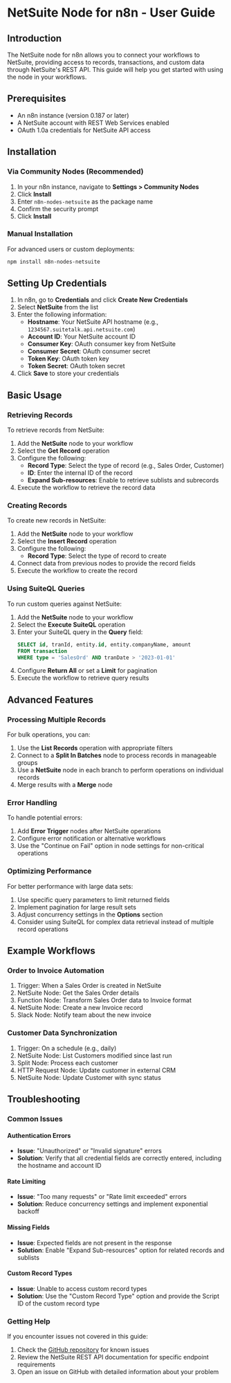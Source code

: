 # NetSuite Node for n8n - User Guide

## Introduction
The NetSuite node for n8n allows you to connect your workflows to NetSuite, providing access to records, transactions, and custom data through NetSuite's REST API. This guide will help you get started with using the node in your workflows.

## Prerequisites
- An n8n instance (version 0.187 or later)
- A NetSuite account with REST Web Services enabled
- OAuth 1.0a credentials for NetSuite API access

## Installation

### Via Community Nodes (Recommended)
1. In your n8n instance, navigate to **Settings > Community Nodes**
2. Click **Install**
3. Enter `n8n-nodes-netsuite` as the package name
4. Confirm the security prompt
5. Click **Install**

### Manual Installation
For advanced users or custom deployments:
```bash
npm install n8n-nodes-netsuite
```

## Setting Up Credentials
1. In n8n, go to **Credentials** and click **Create New Credentials**
2. Select **NetSuite** from the list
3. Enter the following information:
   - **Hostname**: Your NetSuite API hostname (e.g., `1234567.suitetalk.api.netsuite.com`)
   - **Account ID**: Your NetSuite account ID
   - **Consumer Key**: OAuth consumer key from NetSuite
   - **Consumer Secret**: OAuth consumer secret
   - **Token Key**: OAuth token key
   - **Token Secret**: OAuth token secret
4. Click **Save** to store your credentials

## Basic Usage

### Retrieving Records
To retrieve records from NetSuite:
1. Add the **NetSuite** node to your workflow
2. Select the **Get Record** operation
3. Configure the following:
   - **Record Type**: Select the type of record (e.g., Sales Order, Customer)
   - **ID**: Enter the internal ID of the record
   - **Expand Sub-resources**: Enable to retrieve sublists and subrecords
4. Execute the workflow to retrieve the record data

### Creating Records
To create new records in NetSuite:
1. Add the **NetSuite** node to your workflow
2. Select the **Insert Record** operation
3. Configure the following:
   - **Record Type**: Select the type of record to create
4. Connect data from previous nodes to provide the record fields
5. Execute the workflow to create the record

### Using SuiteQL Queries
To run custom queries against NetSuite:
1. Add the **NetSuite** node to your workflow
2. Select the **Execute SuiteQL** operation
3. Enter your SuiteQL query in the **Query** field:
   ```sql
   SELECT id, tranId, entity.id, entity.companyName, amount 
   FROM transaction 
   WHERE type = 'SalesOrd' AND tranDate > '2023-01-01'
   ```
4. Configure **Return All** or set a **Limit** for pagination
5. Execute the workflow to retrieve query results

## Advanced Features

### Processing Multiple Records
For bulk operations, you can:
1. Use the **List Records** operation with appropriate filters
2. Connect to a **Split In Batches** node to process records in manageable groups
3. Use a **NetSuite** node in each branch to perform operations on individual records
4. Merge results with a **Merge** node

### Error Handling
To handle potential errors:
1. Add **Error Trigger** nodes after NetSuite operations
2. Configure error notification or alternative workflows
3. Use the "Continue on Fail" option in node settings for non-critical operations

### Optimizing Performance
For better performance with large data sets:
1. Use specific query parameters to limit returned fields
2. Implement pagination for large result sets
3. Adjust concurrency settings in the **Options** section
4. Consider using SuiteQL for complex data retrieval instead of multiple record operations

## Example Workflows

### Order to Invoice Automation
1. Trigger: When a Sales Order is created in NetSuite
2. NetSuite Node: Get the Sales Order details
3. Function Node: Transform Sales Order data to Invoice format
4. NetSuite Node: Create a new Invoice record
5. Slack Node: Notify team about the new invoice

### Customer Data Synchronization
1. Trigger: On a schedule (e.g., daily)
2. NetSuite Node: List Customers modified since last run
3. Split Node: Process each customer
4. HTTP Request Node: Update customer in external CRM
5. NetSuite Node: Update Customer with sync status

## Troubleshooting

### Common Issues

#### Authentication Errors
- **Issue**: "Unauthorized" or "Invalid signature" errors
- **Solution**: Verify that all credential fields are correctly entered, including the hostname and account ID

#### Rate Limiting
- **Issue**: "Too many requests" or "Rate limit exceeded" errors
- **Solution**: Reduce concurrency settings and implement exponential backoff

#### Missing Fields
- **Issue**: Expected fields are not present in the response
- **Solution**: Enable "Expand Sub-resources" option for related records and sublists

#### Custom Record Types
- **Issue**: Unable to access custom record types
- **Solution**: Use the "Custom Record Type" option and provide the Script ID of the custom record type

### Getting Help
If you encounter issues not covered in this guide:
1. Check the [GitHub repository](https://github.com/drudge/n8n-nodes-netsuite) for known issues
2. Review the NetSuite REST API documentation for specific endpoint requirements
3. Open an issue on GitHub with detailed information about your problem
